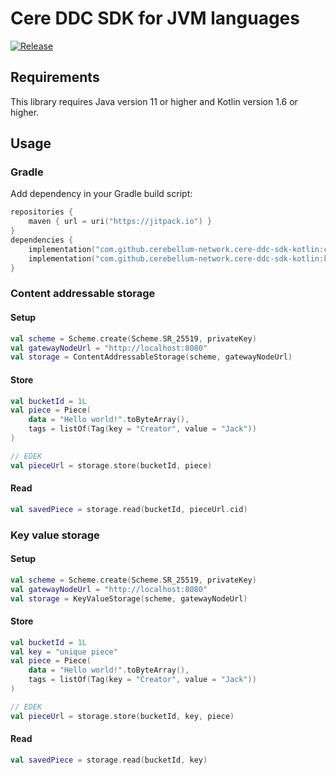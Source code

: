# Cere DDC SDK for JVM languages

[![Release](https://jitpack.io/v/cerebellum-network/cere-ddc-sdk-kotlin.svg)](https://jitpack.io/#cerebellum-network/cere-ddc-sdk-kotlin)

## Requirements

This library requires Java version 11 or higher and Kotlin version 1.6 or higher.

## Usage

### Gradle

Add dependency in your Gradle build script:

```kotlin
repositories {
    maven { url = uri("https://jitpack.io") }
}
dependencies {
    implementation("com.github.cerebellum-network.cere-ddc-sdk-kotlin:content-addressable-storage:1.0.0.Prototype")
    implementation("com.github.cerebellum-network.cere-ddc-sdk-kotlin:key-value-storage:1.0.0.Prototype")
}
```

### Content addressable storage

#### Setup

```kotlin
val scheme = Scheme.create(Scheme.SR_25519, privateKey)
val gatewayNodeUrl = "http://localhost:8080"
val storage = ContentAddressableStorage(scheme, gatewayNodeUrl)
```

#### Store

```kotlin
val bucketId = 1L
val piece = Piece(
    data = "Hello world!".toByteArray(),
    tags = listOf(Tag(key = "Creator", value = "Jack"))
)

// EDEK
val pieceUrl = storage.store(bucketId, piece)
```

#### Read

```kotlin
val savedPiece = storage.read(bucketId, pieceUrl.cid)
```

### Key value storage

#### Setup

```kotlin
val scheme = Scheme.create(Scheme.SR_25519, privateKey)
val gatewayNodeUrl = "http://localhost:8080"
val storage = KeyValueStorage(scheme, gatewayNodeUrl)
```

#### Store

```kotlin
val bucketId = 1L
val key = "unique piece"
val piece = Piece(
    data = "Hello world!".toByteArray(),
    tags = listOf(Tag(key = "Creator", value = "Jack"))
)

// EDEK
val pieceUrl = storage.store(bucketId, key, piece)
```

#### Read

```kotlin
val savedPiece = storage.read(bucketId, key)
```
